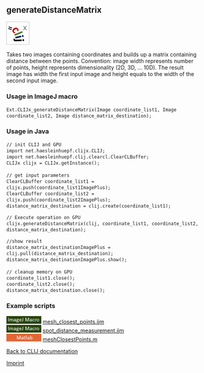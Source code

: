 ## generateDistanceMatrix
![Image](images/mini_clijx_logo.png)

Takes two images containing coordinates and builds up a matrix containing distance between the points. Convention: image width represents number of points, height represents dimensionality (2D, 3D, ... 10D). The result image has width the first input image and height equals to the width of the second input image.

### Usage in ImageJ macro
```
Ext.CLIJx_generateDistanceMatrix(Image coordinate_list1, Image coordinate_list2, Image distance_matrix_destination);
```


### Usage in Java
```
// init CLIJ and GPU
import net.haesleinhuepf.clijx.CLIJ;
import net.haesleinhuepf.clij.clearcl.ClearCLBuffer;
CLIJx clijx = CLIJx.getInstance();

// get input parameters
ClearCLBuffer coordinate_list1 = clijx.push(coordinate_list1ImagePlus);
ClearCLBuffer coordinate_list2 = clijx.push(coordinate_list2ImagePlus);
distance_matrix_destination = clij.create(coordinate_list1);
```

```
// Execute operation on GPU
clijx.generateDistanceMatrix(clij, coordinate_list1, coordinate_list2, distance_matrix_destination);
```

```
//show result
distance_matrix_destinationImagePlus = clij.pull(distance_matrix_destination);
distance_matrix_destinationImagePlus.show();

// cleanup memory on GPU
coordinate_list1.close();
coordinate_list2.close();
distance_matrix_destination.close();
```




### Example scripts
<a href="https://github.com/clij/clij-advanced-filters/blob/master/src/main/macro/"><img src="images/language_macro.png" height="20"/></a> [mesh_closest_points.ijm](https://github.com/clij/clij-advanced-filters/blob/master/src/main/macro/mesh_closest_points.ijm)  
<a href="https://github.com/clij/clij-advanced-filters/blob/master/src/main/macro/"><img src="images/language_macro.png" height="20"/></a> [spot_distance_measurement.ijm](https://github.com/clij/clij-advanced-filters/blob/master/src/main/macro/spot_distance_measurement.ijm)  
<a href="https://github.com/clij/clatlab/blob/master/src/main/matlab/"><img src="images/language_matlab.png" height="20"/></a> [meshClosestPoints.m](https://github.com/clij/clatlab/blob/master/src/main/matlab/meshClosestPoints.m)  


[Back to CLIJ documentation](https://clij.github.io/)

[Imprint](https://clij.github.io/imprint)
